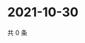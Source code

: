 # 2021-10-30

共 0 条

<!-- BEGIN WEIBO -->
<!-- 最后更新时间 Sat Oct 30 2021 13:00:32 GMT+0800 (China Standard Time) -->

<!-- END WEIBO -->
